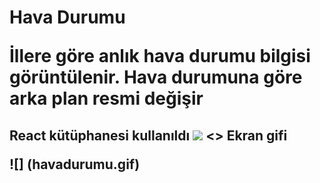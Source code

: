 <h1> Hava Durumu </>

İllere göre anlık hava durumu bilgisi görüntülenir. Hava durumuna göre arka plan resmi değişir
<h2> React kütüphanesi kullanıldı</>

<img src= "./havadurumu.gif">
<> Ekran gifi</>

![] (havadurumu.gif)